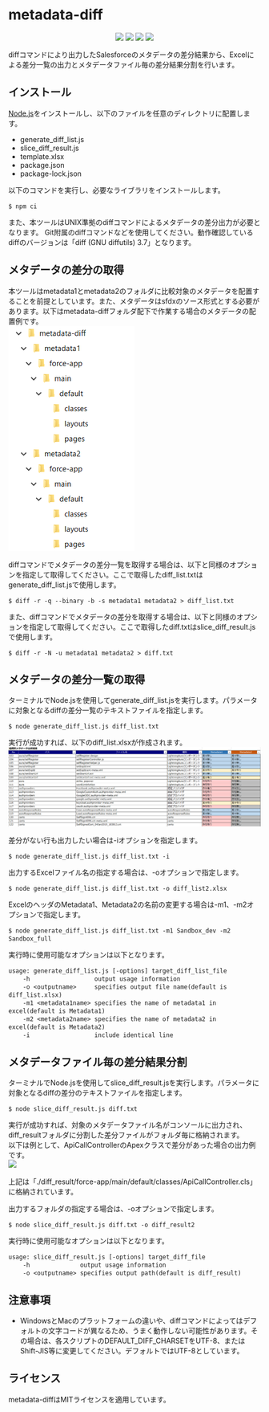 # metadata-diff
<p align="center">
  <img src="https://img.shields.io/badge/Salesforce-00a1e0.svg">
  <img src="https://img.shields.io/badge/JavaScript-yellow.svg?logo=JavaScript&logoColor=white">
  <img src="https://img.shields.io/badge/NodeJS-339933.svg?logo=Node.js&logoColor=white">
  <img src="https://img.shields.io/badge/license-MIT-blue.svg">
</p>
diffコマンドにより出力したSalesforceのメタデータの差分結果から、Excelによる差分一覧の出力とメタデータファイル毎の差分結果分割を行います。

## インストール
[Node.js](https://nodejs.org/)をインストールし、以下のファイルを任意のディレクトリに配置します。

* generate_diff_list.js
* slice_diff_result.js
* template.xlsx
* package.json
* package-lock.json

以下のコマンドを実行し、必要なライブラリをインストールします。
```
$ npm ci
```

また、本ツールはUNIX準拠のdiffコマンドによるメタデータの差分出力が必要となります。
Git附属のdiffコマンドなどを使用してください。動作確認しているdiffのバージョンは「diff (GNU diffutils) 3.7」となります。

## メタデータの差分の取得
本ツールはmetadata1とmetadata2のフォルダに比較対象のメタデータを配置することを前提としています。また、メタデータはsfdxのソース形式とする必要があります。以下はmetadata-diffフォルダ配下で作業する場合のメタデータの配置例です。  
[<img src="./images/metadata.png">](./images/metadata.png)

diffコマンドでメタデータの差分一覧を取得する場合は、以下と同様のオプションを指定して取得してください。ここで取得したdiff_list.txtはgenerate_diff_list.jsで使用します。
```
$ diff -r -q --binary -b -s metadata1 metadata2 > diff_list.txt
```

また、diffコマンドでメタデータの差分を取得する場合は、以下と同様のオプションを指定して取得してください。ここで取得したdiff.txtはslice_diff_result.jsで使用します。
```
$ diff -r -N -u metadata1 metadata2 > diff.txt
```

## メタデータの差分一覧の取得
ターミナルでNode.jsを使用してgenerate_diff_list.jsを実行します。パラメータに対象となるdiffの差分一覧のテキストファイルを指定します。
```
$ node generate_diff_list.js diff_list.txt
```
実行が成功すれば、以下のdiff_list.xlsxが作成されます。  
[<img src="./images/diff_list.png">](./images/diff_list.png)

差分がない行も出力したい場合は-iオプションを指定します。
```
$ node generate_diff_list.js diff_list.txt -i
```

出力するExcelファイル名の指定する場合は、-oオプションで指定します。
```
$ node generate_diff_list.js diff_list.txt -o diff_list2.xlsx
```

ExcelのヘッダのMetadata1、Metadata2の名前の変更する場合は-m1、-m2オプションで指定します。
```
$ node generate_diff_list.js diff_list.txt -m1 Sandbox_dev -m2 Sandbox_full
```

実行時に使用可能なオプションは以下となります。
```
usage: generate_diff_list.js [-options] target_diff_list_file
    -h                  output usage information
    -o <outputname>     specifies output file name(default is diff_list.xlsx)
    -m1 <metadata1name> specifies the name of metadata1 in excel(default is Metadata1)
    -m2 <metadata2name> specifies the name of metadata2 in excel(default is Metadata2)
    -i                  include identical line
````

## メタデータファイル毎の差分結果分割
ターミナルでNode.jsを使用してslice_diff_result.jsを実行します。パラメータに対象となるdiffの差分のテキストファイルを指定します。  
```
$ node slice_diff_result.js diff.txt
```
実行が成功すれば、対象のメタデータファイル名がコンソールに出力され、diff_resultフォルダに分割した差分ファイルがフォルダ毎に格納されます。  
以下は例として、ApiCallControllerのApexクラスで差分があった場合の出力例です。  
[<img src="./images/diff.png">](./images/diff.png)

上記は「./diff_result/force-app/main/default/classes/ApiCallController.cls」に格納されています。

出力するフォルダの指定する場合は、-oオプションで指定します。
```
$ node slice_diff_result.js diff.txt -o diff_result2
```

実行時に使用可能なオプションは以下となります。
```
usage: slice_diff_result.js [-options] target_diff_file
    -h              output usage information
    -o <outputname> specifies output path(default is diff_result)
````

## 注意事項
- WindowsとMacのプラットフォームの違いや、diffコマンドによってはデフォルトの文字コードが異なるため、うまく動作しない可能性があります。その場合は、各スクリプトのDEFAULT_DIFF_CHARSETをUTF-8、またはShift-JIS等に変更してください。デフォルトではUTF-8としています。

## ライセンス
metadata-diffはMITライセンスを適用しています。
